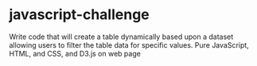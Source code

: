 # javascript-challenge
Write code that will create a table dynamically based upon a dataset allowing users to filter the table data for specific values. Pure JavaScript, HTML, and CSS, and D3.js on web page
